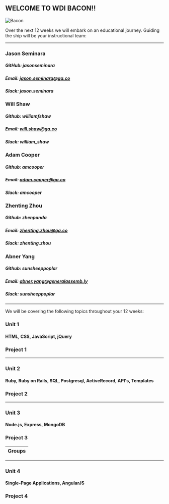 ## WELCOME TO WDI BACON!!

![Bacon](http://static1.squarespace.com/static/5492e417e4b02631b5962a60/54930cd8e4b0932754888915/54db9d00e4b095385bb94a48/1429123809956/?format=1500w)

Over the next 12 weeks we will embark on an educational journey. Guiding the ship will be your instructional team:

***

### Jason Seminara

##### GitHub: jasonseminara
##### Email: jason.seminara@ga.co
##### Slack: jason.seminara

### Will Shaw

##### Github: williamfshaw
##### Email: will.shaw@ga.co
##### Slack: william_shaw


### Adam Cooper

##### Github: amcooper
##### Email: adam.cooper@ga.co
##### Slack: amcooper

### Zhenting Zhou

##### Github: zhenpanda
##### Email: zhenting.zhou@ga.co
##### Slack: zhenting.zhou

### Abner Yang

##### Github: sunsheeppoplar
##### Email: abner.yang@generalassemb.ly
##### Slack: sunsheeppoplar

***


We will be covering the following topics throughout your 12 weeks: 


### Unit 1

#### HTML, CSS, JavaScript, jQuery

### Project 1

***

### Unit 2

#### Ruby, Ruby on Rails, SQL, Postgresql, ActiveRecord, API's, Templates


### Project 2

***

### Unit 3

#### Node.js, Express, MongoDB


### Project 3


| Groups
|---


***

### Unit 4

#### Single-Page Applications, AngularJS


### Project 4
